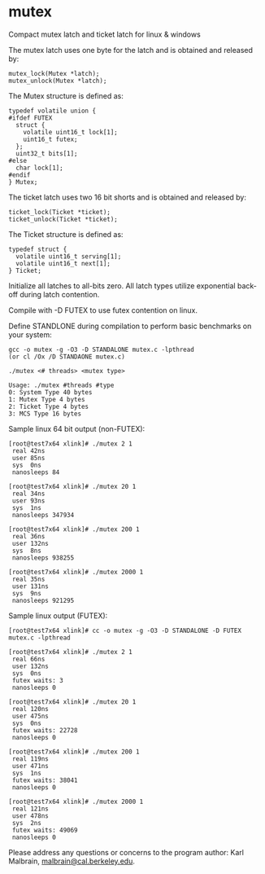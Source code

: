 # mutex
Compact mutex latch and ticket latch for linux &amp; windows

The mutex latch uses one byte for the latch and is obtained and released by:

    mutex_lock(Mutex *latch);
    mutex_unlock(Mutex *latch);

The Mutex structure is defined as:

    typedef volatile union {
    #ifdef FUTEX
      struct {
        volatile uint16_t lock[1];
        uint16_t futex;
      };
      uint32_t bits[1];
    #else
      char lock[1];
    #endif
    } Mutex;
  
The ticket latch uses two 16 bit shorts and is obtained and released by:

    ticket_lock(Ticket *ticket);
    ticket_unlock(Ticket *ticket);
  
The Ticket structure is defined as:
  
    typedef struct {
      volatile uint16_t serving[1];
      volatile uint16_t next[1];
    } Ticket;

Initialize all latches to all-bits zero.  All latch types utilize exponential back-off during latch contention.

Compile with -D FUTEX to use futex contention on linux.

Define STANDLONE during compilation to perform basic benchmarks on your system:

    gcc -o mutex -g -O3 -D STANDALONE mutex.c -lpthread
    (or cl /Ox /D STANDAONE mutex.c)

    ./mutex <# threads> <mutex type>

    Usage: ./mutex #threads #type
    0: System Type 40 bytes
    1: Mutex Type 4 bytes
    2: Ticket Type 4 bytes
    3: MCS Type 16 bytes

Sample linux 64 bit output (non-FUTEX):


    [root@test7x64 xlink]# ./mutex 2 1
     real 42ns
     user 85ns
     sys  0ns
     nanosleeps 84

    [root@test7x64 xlink]# ./mutex 20 1
     real 34ns
     user 93ns
     sys  1ns
     nanosleeps 347934

    [root@test7x64 xlink]# ./mutex 200 1
     real 36ns
     user 132ns
     sys  8ns
     nanosleeps 938255

    [root@test7x64 xlink]# ./mutex 2000 1
     real 35ns
     user 131ns
     sys  9ns
     nanosleeps 921295

Sample linux output (FUTEX):

    [root@test7x64 xlink]# cc -o mutex -g -O3 -D STANDALONE -D FUTEX mutex.c -lpthread

    [root@test7x64 xlink]# ./mutex 2 1
     real 66ns
     user 132ns
     sys  0ns
     futex waits: 3
     nanosleeps 0

    [root@test7x64 xlink]# ./mutex 20 1
     real 120ns
     user 475ns
     sys  0ns
     futex waits: 22728
     nanosleeps 0

    [root@test7x64 xlink]# ./mutex 200 1
     real 119ns
     user 471ns
     sys  1ns
     futex waits: 38041
     nanosleeps 0

    [root@test7x64 xlink]# ./mutex 2000 1
     real 121ns
     user 478ns
     sys  2ns
     futex waits: 49069
     nanosleeps 0

Please address any questions or concerns to the program author: Karl Malbrain, malbrain@cal.berkeley.edu.
